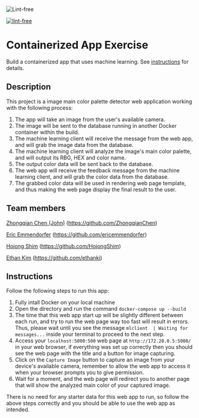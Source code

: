 ![Lint-free](https://github.com/nyu-software-engineering/containerized-app-exercise/actions/workflows/lint.yml/badge.svg)

[![lint-free](https://github.com/software-students-spring2024/4-containerized-app-exercise-cae/actions/workflows/lint.yml/badge.svg)](https://github.com/software-students-spring2024/4-containerized-app-exercise-cae/actions/workflows/lint.yml)

# Containerized App Exercise

Build a containerized app that uses machine learning. See [instructions](./instructions.md) for details.

## Description

This project is a image main color palette detector web application working with the following process:
1. The app will take an image from the user's available camera.
2. The image will be sent to the database running in another Docker container within the build.
3. The machine learning client will receive the message from the web app, and will grab the image data from the database.
4. The machine learning client will analyze the image's main color palette, and will output its RBG, HEX and color name.
5. The output color data will be sent back to the database.
6. The web app will receive the feedback message from the machine learning client, and will grab the color data from the database.
7. The grabbed color data will be used in rendering web page template, and thus making the web page display the final result to the user.

## Team members

[Zhongqian Chen (John)](https://github.com/ZhongqianChen) (https://github.com/ZhongqianChen)

[Eric Emmendorfer](https://github.com/ericemmendorfer) (https://github.com/ericemmendorfer)

[Hojong Shim](https://github.com/HojongShim) (https://github.com/HojongShim)

[Ethan Kim](https://github.com/ethanki) (https://github.com/ethanki)

## Instructions

Follow the following steps to run this app:
1. Fully intall Docker on your local machine
2. Open the directory and run the command `docker-compose up --build`
3. The time that this web app start up will be slightly different between each run, and try to run the web page way too fast will result in errors. Thus, please wait until you see the message `mlclient  | Waiting for messages...` inside your terminal to proceed to the next step.
4. Access your `localhost:5000:500` web page at `http://172.20.0.5:5000/` in your web browser, if everything was set up correctly then you should see the web page with the title and a button for image capturing.
5. Click on the `Capture Image` button to capture an image from your device's available camera, remember to allow the web app to access it when your browser prompts you to give permission.
6. Wait for a moment, and the web page will redirect you to another page that will show the analyzed main color of your captured image.

There is no need for any starter data for this web app to run, so follow the above steps correctly and you should be able to use the web app as intended.
